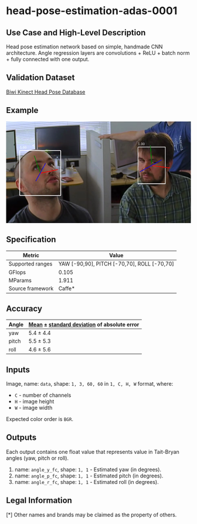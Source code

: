 # head-pose-estimation-adas-0001

## Use Case and High-Level Description

Head pose estimation network based on simple, handmade CNN architecture. Angle regression
layers are convolutions + ReLU + batch norm + fully connected with
one output.

## Validation Dataset

[Biwi Kinect Head Pose Database](https://icu.ee.ethz.ch/research/datsets.html)

## Example

![](./description/head-pose-estimation-adas-0001.png)

## Specification

| Metric                | Value                                       |
|-----------------------|---------------------------------------------|
| Supported ranges      | YAW [-90,90], PITCH [-70,70], ROLL [-70,70] |
| GFlops                | 0.105                                       |
| MParams               | 1.911                                       |
| Source framework      | Caffe\*                                     |

## Accuracy

| Angle |  [Mean](https://en.wikipedia.org/wiki/Mean_absolute_error) ± [standard deviation](https://en.wikipedia.org/wiki/Standard_deviation) of absolute error |
|-------|-------------------------------------------------------------------------------------------------------------------------------------------------------|
| yaw   |  5.4 ± 4.4                                                                                                                                            |
| pitch |  5.5 ± 5.3                                                                                                                                            |
| roll  |  4.6 ± 5.6                                                                                                                                            |

## Inputs

Image, name: `data`, shape: `1, 3, 60, 60` in `1, C, H, W` format, where:

- `C` - number of channels
- `H` - image height
- `W` - image width

Expected color order is `BGR`.

## Outputs

Each output contains one float value that represents value in Tait-Bryan angles
(yaw, pitch or roll).

1. name: `angle_y_fc`, shape: `1, 1` - Estimated yaw (in degrees).
2. name: `angle_p_fc`, shape: `1, 1` - Estimated pitch (in degrees).
3. name: `angle_r_fc`, shape: `1, 1` - Estimated roll (in degrees).

## Legal Information
[*] Other names and brands may be claimed as the property of others.
